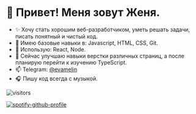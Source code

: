 # 👋 Привет! Меня зовут Женя.
- ✨ Хочу стать хорошим веб-разработчиком, уметь решать задачи, писать понятный и чистый код.
- :hatched_chick: Имею базовые навыки в: Javascript, HTML, CSS, Git.
- :hatched_chick: Использую: React, Node.
- 🌱 Сейчас улучшаю навыки верстки различных страниц, а после планирую перейти к изучению TypeScript.
- 📫 Telegram: [@evamelin](http://t-do.ru/evamelin "Telegram")
- :headphones: Пишу код всегда с музыкой.

 ![visitors](https://visitor-badge.glitch.me/badge?page_id=Nox94.page.id)
 
 [![spotify-github-profile](https://spotify-github-profile.vercel.app/api/view?uid=31ynqjbde6qiskvpdllqmlosrmgi&cover_image=true&theme=default)](https://spotify-github-profile.vercel.app/api/view?uid=31ynqjbde6qiskvpdllqmlosrmgi&redirect=true)

<!---
Nox94/Nox94 is a ✨ special ✨ repository because its `README.md` (this file) appears on your GitHub profile.
You can click the Preview link to take a look at your changes.
--->
